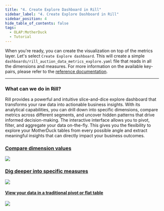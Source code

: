 ```yaml
---
title: "4. Create Explore Dashboard in Rill"
sidebar_label: "4. Create Explore Dashboard in Rill"
sidebar_position: 4
hide_table_of_contents: false
tags:
  - OLAP:MotherDuck
  - Tutorial
---
```


When you're ready, you can create the visualization on top of the metrics layer. Let's select `Create Explore dashboard`. This will create a simple `dashboards/rill_auction_data_metrics_explore.yaml` file that reads in all the dimensions and measures. For more information on the available key-pairs, please refer to the [reference documentation](https://docs.rilldata.com/reference/project-files/explore-dashboards).

---

### What can we do in Rill?

Rill provides a powerful and intuitive slice-and-dice explore dashboard that transforms your raw data into actionable business insights. With its analytical capabilities, you can drill down into specific dimensions, compare metrics across different segments, and uncover hidden patterns that drive informed decision-making. The interactive interface allows you to pivot, filter, and aggregate your data on-the-fly. This gives you the flexibility to explore your MotherDuck tables from every possible angle and extract meaningful insights that can directly impact your business outcomes.

### [Compare dimension values](/explore/dashboard-101/)
<img src = '/img/tutorials/md/MotherDuck-compare.png' class='rounded-gif' />
<br />


### [Dig deeper into specific measures](/explore/dashboard-101/tdd)
<img src = '/img/tutorials/md/MotherDuck-tdd.png' class='rounded-gif' />
<br />


#### [View your data in a traditional pivot or flat table ](/explore/dashboard-101/pivot)
<img src = '/img/tutorials/md/MotherDuck-pivot.png' class='rounded-gif' />
<br />

